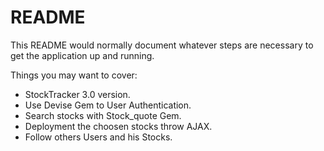 # README

This README would normally document whatever steps are necessary to get the
application up and running.

Things you may want to cover:

* StockTracker 3.0 version.
* Use Devise Gem to User Authentication.
* Search stocks with Stock_quote Gem.
* Deployment the choosen stocks throw AJAX.
* Follow others Users and his Stocks.
